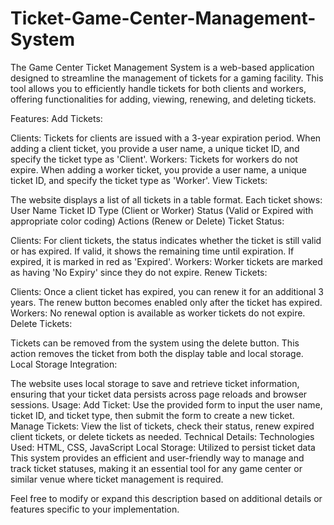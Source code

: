 # Ticket-Game-Center-Management-System
The Game Center Ticket Management System is a web-based application designed to streamline the management of tickets for a gaming facility. This tool allows you to efficiently handle tickets for both clients and workers, offering functionalities for adding, viewing, renewing, and deleting tickets.

Features:
Add Tickets:

Clients: Tickets for clients are issued with a 3-year expiration period. When adding a client ticket, you provide a user name, a unique ticket ID, and specify the ticket type as 'Client'.
Workers: Tickets for workers do not expire. When adding a worker ticket, you provide a user name, a unique ticket ID, and specify the ticket type as 'Worker'.
View Tickets:

The website displays a list of all tickets in a table format. Each ticket shows:
User Name
Ticket ID
Type (Client or Worker)
Status (Valid or Expired with appropriate color coding)
Actions (Renew or Delete)
Ticket Status:

Clients: For client tickets, the status indicates whether the ticket is still valid or has expired. If valid, it shows the remaining time until expiration. If expired, it is marked in red as 'Expired'.
Workers: Worker tickets are marked as having 'No Expiry' since they do not expire.
Renew Tickets:

Clients: Once a client ticket has expired, you can renew it for an additional 3 years. The renew button becomes enabled only after the ticket has expired.
Workers: No renewal option is available as worker tickets do not expire.
Delete Tickets:

Tickets can be removed from the system using the delete button. This action removes the ticket from both the display table and local storage.
Local Storage Integration:

The website uses local storage to save and retrieve ticket information, ensuring that your ticket data persists across page reloads and browser sessions.
Usage:
Add Ticket: Use the provided form to input the user name, ticket ID, and ticket type, then submit the form to create a new ticket.
Manage Tickets: View the list of tickets, check their status, renew expired client tickets, or delete tickets as needed.
Technical Details:
Technologies Used: HTML, CSS, JavaScript
Local Storage: Utilized to persist ticket data
This system provides an efficient and user-friendly way to manage and track ticket statuses, making it an essential tool for any game center or similar venue where ticket management is required.

Feel free to modify or expand this description based on additional details or features specific to your implementation.






